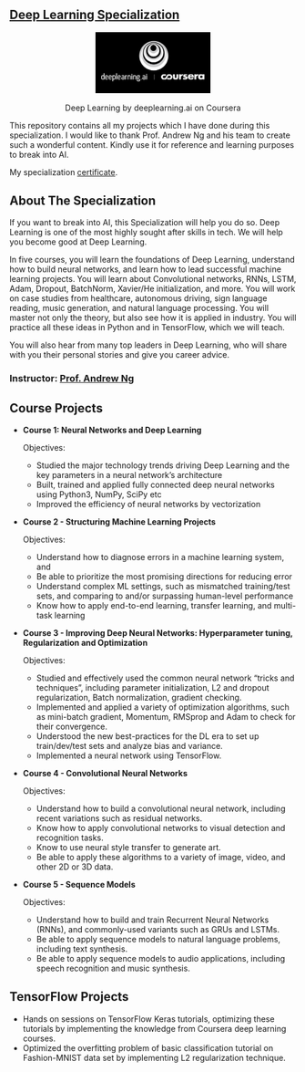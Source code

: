 ## [Deep Learning Specialization](https://www.coursera.org/specializations/deep-learning)

<p align="center"><img width="40%" src="zIcons/logo.png" /></p>

<p align="center">Deep Learning by deeplearning.ai on Coursera</p> 
This repository contains all my projects which I have done during this specialization. I would like to thank Prof. Andrew Ng and his team to create such a wonderful content. Kindly use it for reference and learning purposes to break into AI.

My specialization [certificate](/blob/master/Coursera_UYMVRX5M3P4R.pdf).

## About The Specialization
If you want to break into AI, this Specialization will help you do so. Deep Learning is one of the most highly sought after skills in tech. We will help you become good at Deep Learning.

In five courses, you will learn the foundations of Deep Learning, understand how to build neural networks, and learn how to lead successful machine learning projects. You will learn about Convolutional networks, RNNs, LSTM, Adam, Dropout, BatchNorm, Xavier/He initialization, and more. You will work on case studies from healthcare, autonomous driving, sign language reading, music generation, and natural language processing. You will master not only the theory, but also see how it is applied in industry. You will practice all these ideas in Python and in TensorFlow, which we will teach.

You will also hear from many top leaders in Deep Learning, who will share with you their personal stories and give you career advice.

### Instructor: [Prof. Andrew Ng](https://www.coursera.org/instructor/andrewng)

## Course Projects
* **Course 1: Neural Networks and Deep Learning**

  Objectives:

  * Studied the major technology trends driving Deep Learning and the key parameters in a neural network’s architecture
  * Built, trained and applied fully connected deep neural networks using Python3, NumPy, SciPy etc
  * Improved the efficiency of neural networks by vectorization

* **Course 2 - Structuring Machine Learning Projects**

  Objectives:

  * Understand how to diagnose errors in a machine learning system, and 
  * Be able to prioritize the most promising directions for reducing error
  * Understand complex ML settings, such as mismatched training/test sets, and comparing to and/or surpassing human-level performance
  * Know how to apply end-to-end learning, transfer learning, and multi-task learning

* **Course 3 - Improving Deep Neural Networks: Hyperparameter tuning, Regularization and Optimization**

  Objectives:

  * Studied and effectively used the common neural network “tricks and techniques”, including parameter initialization, L2 and dropout regularization, Batch normalization, gradient checking.
  * Implemented and applied a variety of optimization algorithms, such as mini-batch gradient, Momentum, RMSprop and Adam to check for their convergence.
  * Understood the new best-practices for the DL era to set up train/dev/test sets and analyze bias and variance. 
  * Implemented a neural network using TensorFlow.

* **Course 4 - Convolutional Neural Networks**

  Objectives:

  * Understand how to build a convolutional neural network, including recent variations such as residual networks.
  * Know how to apply convolutional networks to visual detection and recognition tasks.
  * Know to use neural style transfer to generate art.
  * Be able to apply these algorithms to a variety of image, video, and other 2D or 3D data.
  
* **Course 5 - Sequence Models**

  Objectives:
  
   * Understand how to build and train Recurrent Neural Networks (RNNs), and commonly-used variants such as GRUs and LSTMs.
   * Be able to apply sequence models to natural language problems, including text synthesis. 
   * Be able to apply sequence models to audio applications, including speech recognition and music synthesis.
  
## TensorFlow Projects
* Hands on sessions on TensorFlow Keras tutorials, optimizing these tutorials by implementing the knowledge from Coursera deep learning courses. 
* Optimized the overfitting problem of basic classification tutorial on Fashion-MNIST data set by implementing L2 regularization technique.
